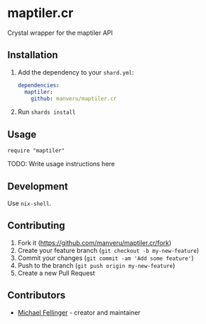# maptiler.cr

Crystal wrapper for the maptiler API

## Installation

1. Add the dependency to your `shard.yml`:

   ```yaml
   dependencies:
     maptiler:
       github: manveru/maptiler.cr
   ```

2. Run `shards install`

## Usage

```crystal
require "maptiler"
```

TODO: Write usage instructions here

## Development

Use `nix-shell`.

## Contributing

1. Fork it (<https://github.com/manveru/maptiler.cr/fork>)
2. Create your feature branch (`git checkout -b my-new-feature`)
3. Commit your changes (`git commit -am 'Add some feature'`)
4. Push to the branch (`git push origin my-new-feature`)
5. Create a new Pull Request

## Contributors

- [Michael Fellinger](https://github.com/manveru) - creator and maintainer
